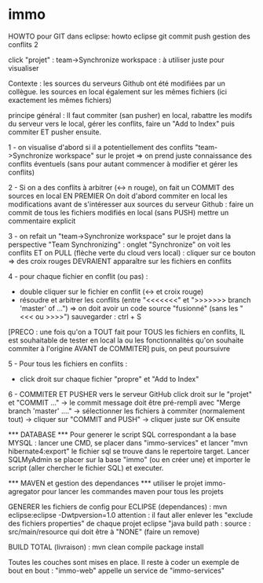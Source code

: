 # immo

HOWTO pour GIT dans eclipse:
howto eclipse git commit push gestion des conflits 2

click "projet" : team->Synchronize workspace : à utiliser juste pour visualiser 

Contexte : 
les sources du serveurs Github ont été modifiées par un collègue.
les sources en local également sur les mêmes fichiers (ici exactement les mêmes fichiers)

principe général :
Il faut commiter (san pusher) en local, rabattre les modifs du serveur vers le local, gérer les conflits, faire un "Add to Index" puis commiter ET pusher ensuite.


1 - on visualise d'abord si il a potentiellement des conflits
"team->Synchronize workspace" sur le projet 
=> on prend juste connaissance des conflits éventuels (sans pour autant commencer à modifier et gérer les conflits)

2 - Si on a des conflits à arbitrer (<-> n rouge), on fait un COMMIT des sources en local EN PREMIER
On doit d'abord commiter en local les modifications avant de s'intéresser aux sources du serveur Github : 
faire un commit de tous les fichiers modifiés en local (sans PUSH)
mettre un commentaire explicit 

3 - on refait un "team->Synchronize workspace" sur le projet 
dans la perspective "Team Synchronizing" : onglet "Synchronize"
on voit les conflits 
ET
on PULL (flèche verte du cloud vers local) : cliquer sur ce bouton
=> des croix rouges DEVRAIENT apparaître sur les fichiers en conflits

4 - pour chaque fichier en conflit (ou pas) : 
- double cliquer sur le fichier en conflit (<-> et croix rouge)
- résoudre et arbitrer les conflits (entre "<<<<<<<" et ">>>>>>> branch 'master' of ...")
=> on doit avoir un code source "fusionné" (sans les "<<< ou >>>>")
sauvegarder : ctrl + S

[PRECO : une fois qu'on a TOUT fait pour TOUS les fichiers en conflits, IL est souhaitable
de tester en local la ou les fonctionnalités qu'on souhaite commiter à l'origine 
AVANT de COMMITER] puis, on peut poursuivre

5 - Pour tous les fichiers en conflits :
- click droit sur chaque fichier "propre" et "Add to Index"

6 - COMMITER ET PUSHER vers le serveur GitHub
click droit sur le "projet" et "COMMIT ..."
-> le commit message doit être pré-rempli avec "Merge branch 'master' ...."
-> sélectionner les fichiers à commiter (normalement tout)
-> cliquer sur "COMMIT and PUSH"
-> cliquer juste sur OK ensuite



*** DATABASE ***
Pour generer le script SQL correspondant a la base MYSQL : 
lancer une CMD, se placer dans "immo-services" et lancer "mvn hibernate4:export" le fichier sql se trouve dans le repertoire target.
Lancer SQLMyAdmin se placer sur la base "immo" (ou en créer une) et importer le script (aller chercher le fichier SQL) et executer.

*** MAVEN et gestion des dependances ***
utiliser le projet immo-agregator pour lancer les commandes maven pour tous les projets

GENERER les fichiers de config pour ECLIPSE (dependances) : mvn eclipse:eclipse -Dwtpversion=1.0
attention : il faut aller enlever les "exclude des fichiers properties" de chaque projet eclipse "java build path : source : src/main/resource qui doit être à "NONE" (faire un remove)

BUILD TOTAL (livraison) : mvn clean compile package install

Toutes les couches sont mises en place. Il reste à coder un exemple de bout en bout : "immo-web" appelle un service de "immo-services"
